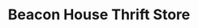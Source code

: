 ---
title: "Beacon House Thrift Store"
url: /long-beach/beacon-house-thrift-store/
shop: charity
---